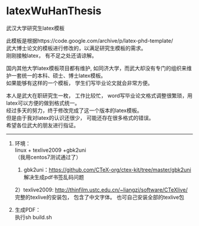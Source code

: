 # latexWuHanThesis

武汉大学研究生latex模板

此模板是根据https://code.google.com/archive/p/latex-phd-template/  
武大博士论文的模板进行修改的，以满足研究生模板的需求。  
刚刚接触latex， 有不足之处还请谅解。  


国内其他大学latex模板项目都有维护, 如同济大学，而武大却没有专门的组织来维护一套统一的本科、硕士、博士latex模板。  
如果能够有这样的一个模板， 学生们写毕业论文就会非常方便。  

本人是武大在职研究生一枚， 工作比较忙， word写毕业论文格式调整很繁琐，用latex可以方便的做到格式统一。  
经过多天的努力，终于修改完成了这一个版本的latex模板。  
但是由于我对latex的认识还很少， 可能还存在很多格式的错误。  
希望各位武大的朋友进行指证。  



----------
1. 环境：  
    linux + texlive2009 +gbk2uni  
    （我用centos7测试通过了）  

    1) gbk2uni：https://github.com/CTeX-org/ctex-kit/tree/master/gbk2uni  
        解决生成pdf书签乱码问题  

    2）texlive2009: http://thinfilm.ustc.edu.cn/~liangzi/software/CTeXlive/  
        完整的texlive的安装包， 包含了中文字体。 也可自己安装全部的texlive包  



2. 生成PDF：  
    执行sh build.sh  


